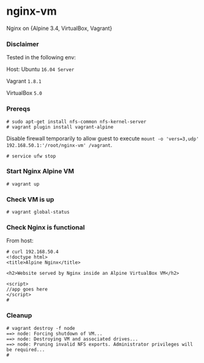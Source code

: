 # nginx-vm
Nginx on {Alpine 3.4, VirtualBox, Vagrant}

### Disclaimer

Tested in the following env:

Host: Ubuntu ``16.04 Server``

Vagrant ``1.8.1``

VirtualBox ``5.0``

### Prereqs

```
# sudo apt-get install nfs-common nfs-kernel-server
# vagrant plugin install vagrant-alpine
```

Disable firewall temporarily to allow guest to execute ``mount -o 'vers=3,udp' 192.168.50.1:'/root/nginx-vm' /vagrant``.
```
# service ufw stop
```
### Start Nginx Alpine VM

```
# vagrant up
```

### Check VM is up

```
# vagrant global-status
```

### Check Nginx is functional

From host:
```
# curl 192.168.50.4
<!doctype html>
<title>Alpine Nginx</title>

<h2>Website served by Nginx inside an Alpine VirtualBox VM</h2>

<script>
//app goes here
</script>
#
```

### Cleanup

```
# vagrant destroy -f node
==> node: Forcing shutdown of VM...
==> node: Destroying VM and associated drives...
==> node: Pruning invalid NFS exports. Administrator privileges will be required...
# 
```
